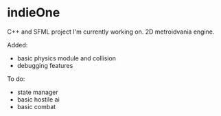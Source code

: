 indieOne
========

C++ and SFML project I'm currently working on. 2D metroidvania engine.

Added:
- basic physics module and collision
- debugging features

To do:
- state manager
- basic hostile ai
- basic combat
